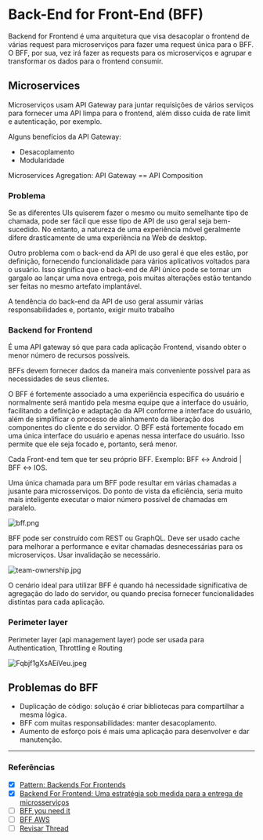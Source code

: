 # Back-End for Front-End (BFF)

Backend for Frontend é uma arquitetura que visa desacoplar o frontend de várias request para microserviços para fazer uma request única para o BFF. O BFF, por sua, vez irá fazer as requests para os microserviços e agrupar e transformar os dados para o frontend consumir.

## Microservices

Microserviços usam API Gateway para juntar requisições de vários serviços para fornecer uma API limpa para o frontend, além disso cuida de rate limit e autenticação, por exemplo.

Alguns benefícios da API Gateway:
- Desacoplamento
- Modularidade

Microservices Agregation: API Gateway == API Composition

### Problema

Se as diferentes UIs quiserem fazer o mesmo ou muito semelhante tipo de chamada, pode ser fácil que esse tipo de API de uso geral seja bem-sucedido. No entanto, a natureza de uma experiência móvel geralmente difere drasticamente de uma experiência na Web de desktop.

Outro problema com o back-end da API de uso geral é que eles estão, por definição, fornecendo funcionalidade para vários aplicativos voltados para o usuário. Isso significa que o back-end de API único pode se tornar um gargalo ao lançar uma nova entrega, pois muitas alterações estão tentando ser feitas no mesmo artefato implantável.

A tendência do back-end da API de uso geral assumir várias responsabilidades e, portanto, exigir muito trabalho

### Backend for Frontend

É uma API gateway só que para cada aplicação Frontend, visando obter o menor número de recursos possíveis.

BFFs devem fornecer dados da maneira mais conveniente possível para as necessidades de seus clientes.

O BFF é fortemente associado a uma experiência específica do usuário e normalmente será mantido pela mesma equipe que a interface do usuário, facilitando a definição e adaptação da API conforme a interface do usuário, além de simplificar o processo de alinhamento da liberação dos componentes do cliente e do servidor. O BFF está fortemente focado em uma única interface do usuário e apenas nessa interface do usuário. Isso permite que ele seja focado e, portanto, será menor.

Cada Front-end tem que ter seu próprio BFF. Exemplo: BFF ↔ Android | BFF ↔ IOS.

Uma única chamada para um BFF pode resultar em várias chamadas a jusante para microsserviços. Do ponto de vista da eficiência, seria muito mais inteligente executar o maior número possível de chamadas em paralelo.

![bff.png](https://imgur.com/h8lMwLC.png)

BFF pode ser construído com REST ou GraphQL. Deve ser usado cache para melhorar a performance e evitar chamadas desnecessárias para os microserviços. Usar invalidação se necessário.

![team-ownership.jpg](https://imgur.com/WVpV5Kq.png)

O cenário ideal para utilizar BFF é quando há necessidade significativa de agregação do lado do servidor, ou quando precisa fornecer funcionalidades distintas para cada aplicação.

### Perimeter layer

Perimeter layer (api management layer) pode ser usada para Authentication, Throttling e Routing

![Fqbjf1gXsAEiVeu.jpeg](https://imgur.com/DU9sFjk.png)

## Problemas do BFF

- Duplicação de código: solução é criar bibliotecas para compartilhar a mesma lógica.
- BFF com muitas responsabilidades: manter desacoplamento.
- Aumento de esforço pois é mais uma aplicação para desenvolver e dar manutenção.

---

### Referências

- [x]  [Pattern: Backends For Frontends](https://samnewman.io/patterns/architectural/bff/)
- [x]  [Backend For Frontend: Uma estratégia sob medida para a entrega de microsserviços](https://medium.com/jeitosanar/backend-for-frontend-uma-estrat%C3%A9gia-sob-demanda-para-a-entrega-de-microsservi%C3%A7os-2f12d4cb9e3f)
- [ ]  [BFF you need it](https://medium.com/mobilepeople/backend-for-frontend-pattern-why-you-need-to-know-it-46f94ce420b0)
- [ ]  [BFF AWS](https://aws.amazon.com/pt/blogs/mobile/backends-for-frontends-pattern/)
- [ ] [Revisar Thread](https://twitter.com/jrobertofaraujo/status/1643971716807524352?s=20)